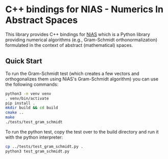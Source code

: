 # C++ bindings for NIAS - Numerics In Abstract Spaces

This library provides C++ bindings for [NiAS](https://github.com/nias-project/nias) which is a Python library
providing numerical algorithms (e.g., Gram-Schmidt orthonormalization) formulated in the context of abstract
(mathematical) spaces.

## Quick Start

To run the Gram-Schmidt test (which creates a few vectors and orthogonalizes them using NiAS's Gram-Schmidt algorithm)
you can use the following commands:

```bash
python3 -m venv venv
. venv/bin/activate
pip install .
mkdir build && cd build
cmake ..
make
./tests/test_gram_schmidt
```

To run the python test, copy the test over to the build directory and run it with the python interpreter:

```bash
cp ../tests/test_gram_schmidt.py .
python3 test_gram_schmidt.py
```

